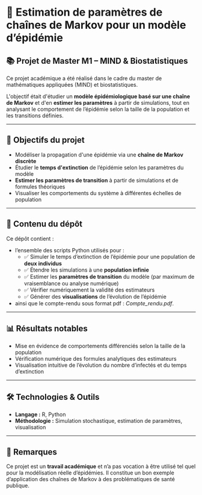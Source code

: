 # 🦠 Estimation de paramètres de chaînes de Markov pour un modèle d’épidémie

## 📚 Projet de Master M1 – MIND & Biostatistiques  
Ce projet académique a été réalisé dans le cadre du master de mathématiques appliquées (MIND) et biostatistiques.

L'objectif était d'étudier un **modèle épidémiologique basé sur une chaîne de Markov** et d'en **estimer les paramètres** à partir de simulations, tout en analysant le comportement de l’épidémie selon la taille de la population et les transitions définies.

---

## 🧠 Objectifs du projet

- Modéliser la propagation d'une épidémie via une **chaîne de Markov discrète**
- Étudier le **temps d'extinction** de l’épidémie selon les paramètres du modèle
- **Estimer les paramètres de transition** à partir de simulations et de formules théoriques
- Visualiser les comportements du système à différentes échelles de population

---

## 🔧 Contenu du dépôt

Ce dépôt contient : 
- l’ensemble des scripts Python utilisés pour :
  - ✅ Simuler le temps d’extinction de l’épidémie pour une population de **deux individus**
  - ✅ Étendre les simulations à une **population infinie**
  - ✅ Estimer les **paramètres de transition** du modèle (par maximum de vraisemblance ou analyse numérique)
  - ✅ Vérifier numériquement la validité des estimateurs
  - ✅ Générer des **visualisations** de l’évolution de l’épidémie
- ainsi que le compte-rendu sous format pdf : $\textit{Compte_rendu.pdf}$.


---

## 📊 Résultats notables

- Mise en évidence de comportements différenciés selon la taille de la population
- Vérification numérique des formules analytiques des estimateurs
- Visualisation intuitive de l’évolution du nombre d’infectés et du temps d’extinction

---

## 🛠️ Technologies & Outils

- **Langage :** R, Python
- **Méthodologie :** Simulation stochastique, estimation de paramètres, visualisation

---

## 📎 Remarques

Ce projet est un **travail académique** et n’a pas vocation à être utilisé tel quel pour la modélisation réelle d’épidémies. Il constitue un bon exemple d’application des chaînes de Markov à des problématiques de santé publique.

